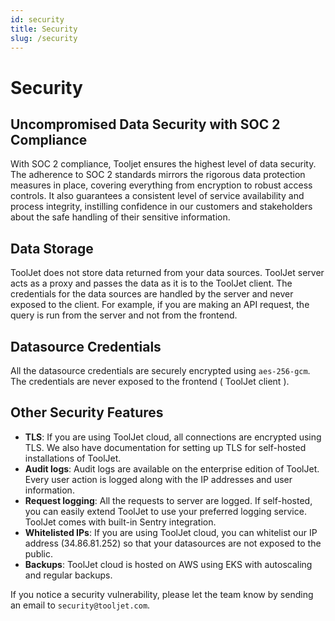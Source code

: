 ```yaml
---
id: security
title: Security
slug: /security
---
```


# Security

<div>

## Uncompromised Data Security with SOC 2 Compliance

With SOC 2 compliance, Tooljet ensures the highest level of data security. The adherence to SOC 2 standards mirrors the rigorous data protection measures in place, covering everything from encryption to robust access controls. It also guarantees a consistent level of service availability and process integrity, instilling confidence in our customers and stakeholders about the safe handling of their sensitive information.

</div>

<div>

## Data Storage

ToolJet does not store data returned from your data sources. ToolJet server acts as a proxy and passes the data as it is to the ToolJet client. The credentials for the data sources are handled by the server and never exposed to the client. For example, if you are making an API request, the query is run from the server and not from the frontend.

</div>

<div>

## Datasource Credentials
All the datasource credentials are securely encrypted using `aes-256-gcm`. The credentials are never exposed to the frontend ( ToolJet client ).

</div>

<div>

## Other Security Features
- **TLS**: If you are using ToolJet cloud, all connections are encrypted using TLS. We also have documentation for setting up TLS for self-hosted installations of ToolJet.
- **Audit logs**: Audit logs are available on the enterprise edition of ToolJet. Every user action is logged along with the IP addresses and user information.
- **Request logging**: All the requests to server are logged. If self-hosted, you can easily extend ToolJet to use your preferred logging service. ToolJet comes with built-in Sentry integration.
- **Whitelisted IPs**: If you are using ToolJet cloud, you can whitelist our IP address (34.86.81.252) so that your datasources are not exposed to the public.
- **Backups**: ToolJet cloud is hosted on AWS using EKS with autoscaling and regular backups.

If you notice a security vulnerability, please let the team know by sending an email to `security@tooljet.com`. 

</div>